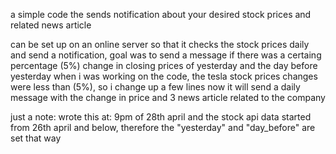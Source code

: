 a simple code the sends notification about your desired stock prices and related news article

can be set up on an online server so that it checks the stock prices daily and send a notification,
goal was to send a message if there was a certaing percentage (5%) change in closing prices of yesterday and the day before yesterday 
when i was working on the code, the tesla stock prices changes were less than (5%), so i change up a few lines
now it will send a daily message with the change in price and 3 news article related to the company


just a note:
wrote this at: 
9pm of 28th april
and the stock api data started from 26th april and below, therefore the "yesterday" and "day_before" are set that way
